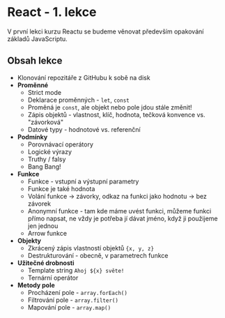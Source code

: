 # React - 1. lekce

V první lekci kurzu Reactu se budeme věnovat především opakování základů JavaScriptu.

## Obsah lekce

- Klonování repozitáře z GitHubu k sobě na disk
- **Proměnné**
  - Strict mode
  - Deklarace proměnných - `let`, `const`
  - Proměná je `const`, ale objekt nebo pole jdou stále změnit!
  - Zápis objektů - vlastnost, klíč, hodnota, tečková konvence vs. "závorková"
  - Datové typy - hodnotové vs. referenční
- **Podmínky**
  - Porovnávací operátory
  - Logické výrazy
  - Truthy / falsy
  - Bang Bang!
- **Funkce**
  - Funkce - vstupní a výstupní parametry
  - Funkce je také hodnota
  - Volání funkce → závorky, odkaz na funkci jako hodnotu → bez závorek
  - Anonymní funkce - tam kde máme uvést funkci, můžeme funkci přímo napsat, ne vždy je potřeba jí dávat jméno, když ji použijeme jen jednou
  - Arrow funkce
- **Objekty**
  - Zkrácený zápis vlastností objektů `{x, y, z}`
  - Destrukturování - obecně, v parametrech funkce
- **Užitečné drobnosti**
  - Template string `Ahoj ${x} světe!`
  - Ternární operátor
- **Metody pole**
  - Procházení pole - `array.forEach()`
  - Filtrování pole - `array.filter()`
  - Mapování pole - `array.map()`
